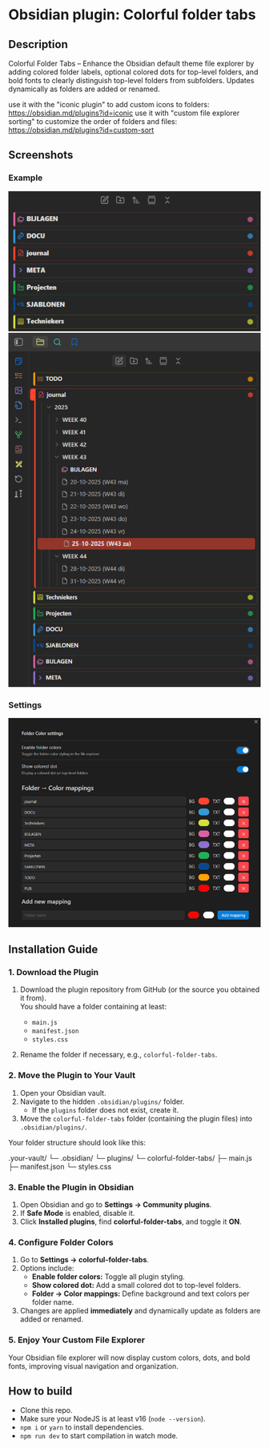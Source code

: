 # Obsidian plugin: Colorful folder tabs


## Description
Colorful Folder Tabs – Enhance the Obsidian default theme file explorer by adding colored folder labels, optional colored dots for top-level folders, and bold fonts to clearly distinguish top-level folders from subfolders. Updates dynamically as folders are added or renamed.

use it with the "iconic plugin" to add custom icons to folders: https://obsidian.md/plugins?id=iconic
use it with "custom file explorer sorting" to customize the order of folders and files: https://obsidian.md/plugins?id=custom-sort

## Screenshots
### Example
![alt text](docs/image2.png)
![alt text](docs/image.png)

### Settings
![alt text](docs/settings.png)



## Installation Guide

### 1. Download the Plugin

1. Download the plugin repository from GitHub (or the source you obtained it from).  
   You should have a folder containing at least:
   - `main.js`
   - `manifest.json`
   - `styles.css`

2. Rename the folder if necessary, e.g., `colorful-folder-tabs`.


### 2. Move the Plugin to Your Vault

1. Open your Obsidian vault.
2. Navigate to the hidden `.obsidian/plugins/` folder.
   - If the `plugins` folder does not exist, create it.
3. Move the `colorful-folder-tabs` folder (containing the plugin files) into `.obsidian/plugins/`.

Your folder structure should look like this:

.your-vault/
└─ .obsidian/
└─ plugins/
└─ colorful-folder-tabs/
├─ main.js
├─ manifest.json
└─ styles.css


### 3. Enable the Plugin in Obsidian

1. Open Obsidian and go to **Settings → Community plugins**.
2. If **Safe Mode** is enabled, disable it.
3. Click **Installed plugins**, find **colorful-folder-tabs**, and toggle it **ON**.


### 4. Configure Folder Colors

1. Go to **Settings → colorful-folder-tabs**.
2. Options include:
   - **Enable folder colors:** Toggle all plugin styling.
   - **Show colored dot:** Add a small colored dot to top-level folders.
   - **Folder → Color mappings:** Define background and text colors per folder name.
3. Changes are applied **immediately** and dynamically update as folders are added or renamed.


### 5. Enjoy Your Custom File Explorer

Your Obsidian file explorer will now display custom colors, dots, and bold fonts, improving visual navigation and organization.


## How to build

- Clone this repo.
- Make sure your NodeJS is at least v16 (`node --version`).
- `npm i` or `yarn` to install dependencies.
- `npm run dev` to start compilation in watch mode.
